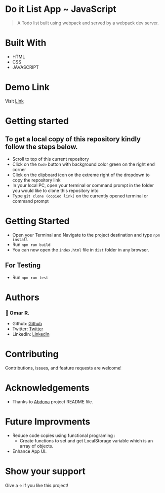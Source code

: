 # Do it List App ~ JavaScript

> A Todo list built using webpack and served by a webpack dev server.

# Built With

- HTML
- CSS
- JAVASCRIPT

# Demo Link
Visit [Link](https://fr3elancer.github.io/todo-app/)

# Getting started

## To get a local copy of this repository kindly follow the steps below.
- Scroll to top of this current repository
- Click on the `Code` button with background color green on the right end corner
- Click on the clipboard icon on the extreme right of the dropdown to copy the repository link
- In your local PC, open your terminal or command prompt in the folder you would like to clone this repository into
- Type `git clone (copied link)` on the currently opened terminal or command prompt

# Getting Started 

- Open your Terminal and Navigate to the project destination and type `npm install`
- Run `npm run build`
- You can now open the `index.html` file in `dist` folder in any browser.

## For Testing

- Run `npm run test`

# Authors

### 👤 Omar R.

- Github: [Github](https://github.com/od-c0d3r)
- Twitter: [Twitter](https://twitter.com/od_coder)
- LinkedIn: [LinkedIn](https://www.linkedin.com/in/omarrashad/)


# Contributing
Contributions, issues, and feature requests are welcome!

# Acknowledgements
 - Thanks to [Abdona](https://github.com/Abdona/todo-tasks) project README file.

# Future Improvments
 - Reduce code copies using functional programing :
   - Create functions to set and get LocalStorage variable which is an array of objects.
 - Enhance App UI.

# Show your support
Give a ⭐ if you like this project!